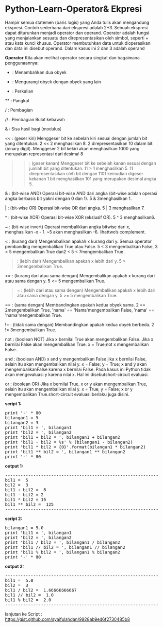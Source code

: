 # Python-Learn-Operator& Ekpresi

Hampir semua statemen (baris logis) yang Anda tulis akan mengandung ekspresi. Contoh sederhana dari ekspresi adalah 2+3. Sebuah ekspresi dapat diturunkan menjadi operator dan operand.
Operator adalah fungsi yang menjalankan sesuatu dan direpresentasikan oleh simbol, seperti + atau kata kunci khusus. Operator membutuhkan data untuk dioperasikan dan data ini disebut operand.
Dalam kasus ini 2 dan 3 adalah operand

<b>Operator</b>
Kita akan melihat operator secara singkat dan bagaimana penggunaannya:

+   : Menambahkan dua obyek

-   : Mengurangi obyek dengan obyek yang lain

*   : Perkalian

**  : Pangkat

/   : Pembagian

//  : Pembagian Bulat kebawah

&   : Sisa hasil bagi (modulus)

<<  : (geser kiri) Menggeser bit ke sebelah kiri sesuai dengan jumlah bit yang ditentukan. 2 << 2 menghasilkan 8. 2 direpresentasikan 10 dalam bit (binary
      digit). Menggeser 2 bit kekiri akan menghasilkan 1000 yang merupakan representasi dari desimal 8
      
>>  : (geser kanan) Menggeser bit ke sebelah kanan sesuai dengan jumlah bit yang ditentukan. 11 > 1 menghasilkan 5. 11 direpresentasikan oleh bit dengan 1101
      kemudian digeser kekanan 1 bit menghasilkan 101 yang merupakan desimal angka 5.
      
&   : (bit-wise AND) Operasi bit-wise AND dari angka (bit-wise adalah operasi angka berbasis bit yakni dengan 0 dan 1). 5 & 3menghasilkan 1.

|   : (bit-wise OR) Operasi bit-wise OR dari angka. 5 | 3 menghasilkan 7.

^   : (bit-wise XOR) Operasi bit-wise XOR (ekslusif OR). 5 ^ 3 menghasilkan6.

~   : (bit-wise invert) Operasi membalikkan angka bitwise dari x, menghasilkan -x - 1. ~5 akan menghasilkan -6. lihattwo’s complement.

<   : (kurang dari) Mengembalikan apakah x kurang dari y. Semua operator pembanding mengembalikan True atau False. 5 < 3 
      mengembalikan False, 3 < 5 mengembalikan True dan2 < 5 < 7mengembalikan True.
      
>   : (lebih dari) Mengembalikan apakah x lebih dari y. 5 > 3mengembalikan True.

<=  : (kurang dari atau sama dengan) Mengembalikan apakah x kurang dari atau sama dengan y. 5 <= 5 mengembalikan True.

>=  : (lebih dari atau sama dengan) Mengembalikan apakah x lebih dari atau sama dengan y. 5 >= 5 mengembalikan True.

==  : (sama dengan) Membandingkan apakah kedua obyek sama. 2 == 2mengembalikan True, 'nama' == 'Nama'mengembalikan False, 'nama' == 'nama'mengembalikan True.

!=  : (tidak sama dengan) Membandingkan apakah kedua obyek berbeda. 2 != 3mengembalikan True.

not : (boolean NOT) Jika x bernilai True akan mengembalikan False. Jika x bernilai False akan mengembalikan True. x = True;not x mengembalikan False.

and : (boolean AND) x and y mengembalikan False jika x bernilai False, selain itu akan mengembalikan nilai y. x = False; y = True; x and y akan mengembalikanFalse karena x bernilai False. Pada kasus ini Python tidak akan mengevaluasi y karena nilai x. Hal ini disebutshort-circuit evaluasi.

or  : (boolean OR) Jika x bernilai True, x or y akan mengembalikan True, selain itu akan mengembalikan nilai y. x = True; y = False; x or y mengembalikan True.short-circuit evaluasi berlaku juga disini.

<b> script 1:</b>

<pre>
print '-' * 80
bilangan1 = 5
bilangan2 = 3
print 'bil1 = ', bilangan1
print 'bil2 = ', bilangan2
print 'bil1 + bil2 = ', bilangan1 + bilangan2
print 'bil1 - bil2 = %s' % (bilangan1 - bilangan2)
print 'bil1 * bil2 = {0}'.format(bilangan1 * bilangan2)
print 'bil1 ** bil2 = ', bilangan1 ** bilangan2
print '-' * 80
</pre>
<b> output 1:</b>
<pre>
--------------------------------------------------------------------------------
bil1 =  5
bil2 =  3
bil1 + bil2 =  8
bil1 - bil2 = 2
bil1 * bil2 = 15
bil1 ** bil2 =  125
-------------------------------------------------------------------------------
</pre>

<b> script 2:</b>

<pre>
bilangan1 = 5.0
print 'bil1 = ', bilangan1
print 'bil2 = ', bilangan2
print 'bil1 / bil2 = ', bilangan1 / bilangan2
print 'bil1 // bil2 = ', bilangan1 // bilangan2
print 'bil1 % bil2 = ', bilangan1 % bilangan2
print '-' * 80
</pre>
<b> output 2:</b>

<pre>
--------------------------------------------------------------------------------
bil1 =  5.0
bil2 =  3
bil1 / bil2 =  1.66666666667
bil1 // bil2 =  1.0
bil1 % bil2 =  2.0
-------------------------------------------------------------------------------
</pre>


lanjutan ke Script  : https://gist.github.com/syaifulahdan/9928ab9ed6f2730485b8
